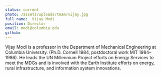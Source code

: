 ```yaml
---
status: current
photo: /assets/uploads/team/vijay.jpg
full_name:  Vijay Modi
position: Director
email: modi@columbia.edu
github: 
---
```

Vijay Modi is a professor in the Department of Mechanical Engineering at Columbia University. (Ph.D. Cornell 1984, postdoctoral work MIT 1984–1986). He leads the UN Millennium Project efforts on Energy Services to meet the MDGs and is involved with the Earth Institute efforts on energy, rural infrastructure, and information system innovations.
